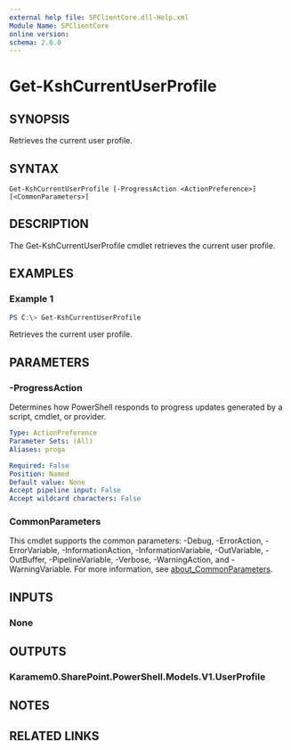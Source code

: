 ```yaml
---
external help file: SPClientCore.dll-Help.xml
Module Name: SPClientCore
online version:
schema: 2.0.0
---
```


# Get-KshCurrentUserProfile

## SYNOPSIS
Retrieves the current user profile.

## SYNTAX

```
Get-KshCurrentUserProfile [-ProgressAction <ActionPreference>] [<CommonParameters>]
```

## DESCRIPTION
The Get-KshCurrentUserProfile cmdlet retrieves the current user profile.

## EXAMPLES

### Example 1
```powershell
PS C:\> Get-KshCurrentUserProfile
```

Retrieves the current user profile.

## PARAMETERS

### -ProgressAction
Determines how PowerShell responds to progress updates generated by a script, cmdlet, or provider.

```yaml
Type: ActionPreference
Parameter Sets: (All)
Aliases: proga

Required: False
Position: Named
Default value: None
Accept pipeline input: False
Accept wildcard characters: False
```

### CommonParameters
This cmdlet supports the common parameters: -Debug, -ErrorAction, -ErrorVariable, -InformationAction, -InformationVariable, -OutVariable, -OutBuffer, -PipelineVariable, -Verbose, -WarningAction, and -WarningVariable. For more information, see [about_CommonParameters](http://go.microsoft.com/fwlink/?LinkID=113216).

## INPUTS

### None

## OUTPUTS

### Karamem0.SharePoint.PowerShell.Models.V1.UserProfile

## NOTES

## RELATED LINKS

